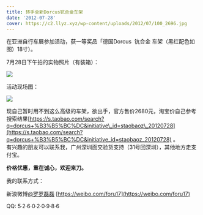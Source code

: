 ```yaml
---
title: 转手全新Dorcus钪合金车架
date: '2012-07-28'
cover: https://c2.llyz.xyz/wp-content/uploads/2012/07/100_2696.jpg
---
```


在亚洲自行车展参加活动，获一等奖品「德国Dorcus  钪合金 车架（黑红配色如图）18寸）。

7月28日下午拍的实物照片（有装箱）：

![](https://c2.llyz.xyz/wp-content/uploads/2012/07/100_2696.jpg)

活动现场图：

![](https://c2.llyz.xyz/wp-content/uploads/2012/07/100_2695.jpg)

现自己暂时用不到这么高级的车架，欲出手，官方售价2680元，淘宝价自己参考搜索结果[https://s.taobao.com/search?q=dorcus+%B3%B5%BC%DC&initiative\_id=staobaoz\_20120728](https://s.taobao.com/search?q=dorcus+%B3%B5%BC%DC&initiative_id=staobaoz_20120728) 。  
有兴趣的朋友可以联系我，广州深圳面交验货支持（31号回深圳），其他地方走支付宝。

**价格优惠，重在诚心，欢迎来刀。**

我的联系方式：

新浪微博[@罗罗磊磊](https://weibo.com/foru17) [https://weibo.com/foru17](https://weibo.com/foru17)

QQ: 5·2·6·0·2·0·9·8·6

